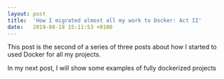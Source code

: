 ```yaml
---
layout: post
title:  'How I migrated almost all my work to Docker: Act II'
date:   2019-08-18 15:11:53 +0100
---
```


This post is the second of a series of three posts about how I started to used Docker for all my projects.

In my next post, I will show some examples of fully dockerized projects
